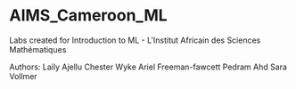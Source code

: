 # AIMS_Cameroon_ML
Labs created for Introduction to ML - L'Institut Africain des Sciences Mathématiques

Authors:
Laily Ajellu
Chester Wyke
Ariel Freeman-fawcett
Pedram Ahd
Sara Vollmer
